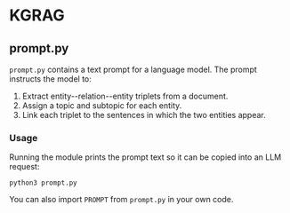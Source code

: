 # KGRAG
## prompt.py

`prompt.py` contains a text prompt for a language model. The prompt
instructs the model to:

1. Extract entity--relation--entity triplets from a document.
2. Assign a topic and subtopic for each entity.
3. Link each triplet to the sentences in which the two entities appear.

### Usage

Running the module prints the prompt text so it can be copied into an LLM
request:

```
python3 prompt.py
```

You can also import `PROMPT` from `prompt.py` in your own code.
